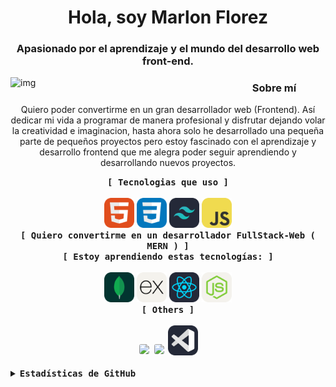 <h1 align="center">Hola, soy Marlon Florez</h1>
<h3 align="center">Apasionado por el aprendizaje y el mundo del desarrollo web front-end.</h3>

<img src="https://i.pinimg.com/736x/19/64/d3/1964d3c8e1df0ce5f4177748e8bcc6f1.jpg" alt="img" align="left" width="340px" >
<h3 align="center">Sobre mí</h3>
<p align="center">
Quiero poder convertirme en un gran desarrollador web (Frontend). Así dedicar mi vida a programar de manera profesional y disfrutar dejando volar la creatividad e imaginacion, hasta ahora solo he desarrollado una pequeña parte de pequeños proyectos pero estoy fascinado con el aprendizaje y desarrollo frontend que me alegra poder seguir aprendiendo y desarrollando nuevos proyectos.
</p>

<!--tecnologias-->

<div align="center">
   <samp><b>[ Tecnologias que uso ]</b></samp>
   <div align="center">
     <br>
     <img src="https://github.com/tandpfun/skill-icons/blob/main/icons/HTML.svg" width="48" title="HTML">
     <img src="https://github.com/tandpfun/skill-icons/blob/main/icons/CSS.svg" width="48" title="CSS">   
     <img src="https://github.com/tandpfun/skill-icons/blob/main/icons/TailwindCSS-Dark.svg" width="48" title="TailWindCss">   
     <img src="https://github.com/tandpfun/skill-icons/blob/main/icons/JavaScript.svg" width="48"  title="Javascript"> 
   </div> 
</div>

<div align="center">
   <samp><b>[ Quiero convertirme en un desarrollador FullStack-Web ( MERN ) ]</b></samp>
     <br>
   <samp><b>[ Estoy aprendiendo estas tecnologías: ]</b></samp>

   <div align="center">
     <br>
     <img src="https://github.com/tandpfun/skill-icons/blob/main/icons/MongoDB.svg" width="48" title="MongoDB">
     <img src="https://github.com/tandpfun/skill-icons/blob/main/icons/ExpressJS-Light.svg" width="48" title="ExpressJS">
     <img src="https://github.com/tandpfun/skill-icons/blob/main/icons/React-Dark.svg" width="48" title="React">
     <img src="https://github.com/tandpfun/skill-icons/blob/main/icons/NodeJS-Light.svg" width="48" title="NodeJS">
   </div> 
</div>

<div align="center">
   <samp><b>[ Others ]</b></samp>
   <div align="center">
     <br>
       <image width="48"style="background-color: #fff; border-radius: 5px; padding:2px;" src="https://upload.wikimedia.org/wikipedia/commons/thumb/f/f1/Icons8_flat_linux.svg/1200px-Icons8_flat_linux.svg.png">
      <image width="48" style="background-color: #fff; border-radius: 5px; padding:2px;" src="https://raw.githubusercontent.com/tandpfun/skill-icons/65dea6c4eaca7da319e552c09f4cf5a9a8dab2c8/icons/VIM-Dark.svg">
<img src="https://github.com/tandpfun/skill-icons/blob/main/icons/VSCode-Dark.svg" width="48" title="Vscode">   
   </div> 
</div>
 <br>
<details>
   
<summary><samp><b>Estadísticas de GitHub</b></samp></summary>

<h2></h2><br>

<!-- Contact Me -->

<p align="center">
  <a href="mailto:jmarloncin07@gmail.com">
    <img src="https://img.shields.io/badge/Contacto_por_Email-0078D4?style=for-the-badge&logo=microsoft-outlook&logoColor=white" alt="Email">
  </a>
</p>


<div align="center" >
  <img 
    src="https://github-readme-stats.vercel.app/api?username=jMarlonDev&show_icons=true&hide=contribs,prs&cache_seconds=86400&theme=dark" 
    width="440"
  />
&nbsp;&nbsp;&nbsp;&nbsp;&nbsp;
  <img 
    src="https://github-readme-stats.vercel.app/api/top-langs/?username=jMarlonDev&theme=dark&hide_border=false&include_all_commits=false&count_private=false&layout=compact" 
    width="305"/>
</div>



